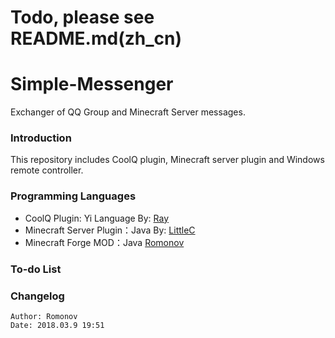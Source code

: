 # Todo, please see README.md(zh_cn)

# Simple-Messenger
Exchanger of QQ Group and Minecraft Server messages.

### Introduction
This repository includes CoolQ plugin, Minecraft server plugin and Windows remote controller.

### Programming Languages
* CoolQ Plugin: Yi Language By: [Ray](https://www.r-ay.cn/ "前往Ray的博客")
* Minecraft Server Plugin：Java By: [LittleC](https://xiaoc.ml/ "前往小C的站点")
* Minecraft Forge MOD：Java [Romonov](http://www.romonov.com/ "前往浅墨小站") 

### To-do List

### Changelog
```
Author: Romonov
Date: 2018.03.9 19:51 
```
